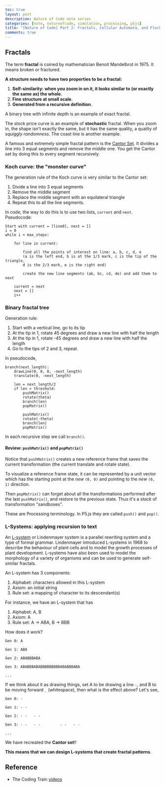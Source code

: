 ```yaml
---
toc: true
layout: post
description: Nature of Code note series
categories: [note, natureofcode, simulation, processing, p5js]
title: "[Nature of Code] Part 2: Fractals, Cellular Automata, and Flocking"
comments: true
---
```


## Fractals

The term **fractal** is coined by mathematician Benoit Mandelbrot in 1975. It means broken or fractured.


**A structure needs to have two properties to be a fractal:**

1. **Self-similarity: when you zoom in on it, it looks similar to (or exactly the same as) the whole.**
2. **Fine structure at small scale.**
3. **Generated from a recursive definition.**

A binary tree with infinite depth is an example of exact fractal.

The stock price curve is an example of **stochastic** fractal. When you zoom in, the shape isn't exactly the same, but it has the same quality, a quality of *squiggly randomness*. The coast line is another example.

A famous and extremely simple fractal pattern is the [Cantor Set](https://en.wikipedia.org/wiki/Cantor_set). It divides a line into 3 equal segments and remove the middle one. You get the Cantor set by doing this to every segment recursively.

### Koch curve: the "monster curve"

The generation rule of the Koch curve is very similar to the Cantor set:

1. Divide a line into 3 equal segments
2. Remove the middle segment
3. Replace the middle segment with an equilateral triangle
4. Repeat this to all the line segments.

In code, the way to do this is to use two lists, `current` and `next`. Pseudocode:

```
Start with current = [line0], next = []
i = 0
while i < max_steps:

    for line in current:

        find all the points of interest on line: a, b, c, d, e
        (a is the left end, b is at the 1/3 mark, c is the tip of the triangle,
        d is the 2/3 mark, e is the right end)

        create the new line segments (ab, bc, cd, de) and add them to next

    current = next
    next = []
    i++
```

### Binary fractal tree

Generation rule:

1. Start with a vertical line, go to its tip
2. At the tip in 1, rotate 45 degrees and draw a new line with half the length
3. At the tip in 1, rotate -45 degrees and draw a new line with half the length
4. Go to the tips of 2 and 3, repeat.

In pseudocode,

```
branch(next_length):
    drawLine(0, 0, 0, -next_length)
    translate(0, -next_length)

    len = next_length/2
    if len > threshold:
        pushMatrix()
        rotate(theta)
        branch(len)
        popMatrix()

        pushMatrix()
        rotate(-theta)
        branch(len)
        popMatrix()
```

In each recursive step we call `branch()`.

#### Review: `pushMatrix()` and `popMatrix()`

Notice that `pushMatrix()` creates a new reference frame that saves the current transformation (the current translate and rotate state).

To visualize a reference frame state, it can be represented by a unit vector which has the starting point at the *new* `(0, 0)` and pointing to the *new* `(0, 1)` direction.

Then `popMatrix()` can forget about all the transformations performed after the last `pushMatrix()`, and restore to the previous state. Thus it's a *stack* of transformation "sandboxes".

These are Processing terminology. In P5.js they are called `push()` and `pop()`.

### L-Systems: applying recursion to text

An [L-system](https://en.wikipedia.org/wiki/L-system) or Lindenmayer system is a parallel rewriting system and a type of formal grammar. Lindenmayer introduced L-systems in 1968 to describe the behaviour of plant cells and to model the growth processes of plant development. L-systems have also been used to model the morphology of a variety of organisms and can be used to generate self-similar fractals.

An L-system has 3 components:

1. Alphabet: characters allowed in this L-system
2. Axiom: an initial string
3. Rule set: a mapping of character to its descendant(s)

For instance, we have an L-system that has

1. Alphabet: A, B
2. Axiom: A
3. Rule set: A -> ABA, B -> BBB

How does it work?

```
Gen 0: A

Gen 1: ABA

Gen 2: ABABBBABA

Gen 3: ABABBBABABBBBBBBBBABABBBABA

...
```

If we think about it as drawing things, set A to be drawing a line `-`, and B to be moving forward `_` (whitespace), then what is the effect above? Let's see,

```
Gen 0: -

Gen 1: - -

Gen 2: - -   - -

Gen 3: - -   - -         - -   - -

...
```

We have recreated the **Cantor set**!!

**This means that we can design L-systems that create fractal patterns**.




## Reference

- The Coding Train [videos](https://www.youtube.com/playlist?list=PLRqwX-V7Uu6bXUJvjnMWGU5SmjhI-OXef)
